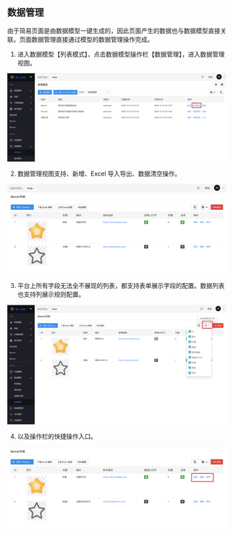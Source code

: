 ## 数据管理

由于简易页面是由数据模型一键生成的，因此页面产生的数据也与数据模型直接关联。页面数据管理直接通过模型的数据管理操作完成。

1. 进入数据模型【列表模式】，点击数据模型操作栏【数据管理】，进入数据管理视图。

![image.png](../../../staic/img/操作指南/页面设计/简易页面设计/模型数据管理/image_0878072.png)

2.  数据管理视图支持、新增、Excel 导入导出、数据清空操作。

![image.png](../../../staic/img/操作指南/页面设计/简易页面设计/模型数据管理/image_5c2e8a0.png)

3. 平台上所有字段无法全不展现的列表，都支持表单展示字段的配置。数据列表也支持列展示规则配置。

![image.png](../../../staic/img/操作指南/页面设计/简易页面设计/模型数据管理/image_f8c5a0d.png)

4. 以及操作栏的快捷操作入口。

![image.png](../../../staic/img/操作指南/页面设计/简易页面设计/模型数据管理/image_577d599.png)
